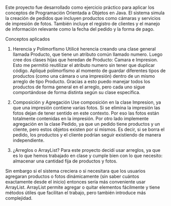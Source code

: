 Este proyecto fue desarrollado como ejercicio práctico para aplicar los conceptos de Programación Orientada a Objetos en Java. El sistema simula la creación de pedidos que incluyen productos como cámaras y servicios de impresión de fotos. También incluye el registro de clientes y el manejo de información relevante como la fecha del pedido y la forma de pago.

Conceptos aplicados

1. Herencia y Polimorfismo
Utilicé herencia creando una clase general llamada Producto, que tiene un atributo común llamado numero. Luego cree dos clases hijas que heredan de Producto: Camara e Impresion. Esto me permitió reutilizar el atributo numero sin tener que duplicar código.
Apliqué polimorfismo al momento de guardar diferentes tipos de productos (como una cámara o una impresión) dentro de un mismo arreglo de tipo Producto. Gracias a esto puedo manejar todos los productos de forma general en el arreglo, pero cada uno sigue comportándose de forma distinta según su clase específica.

2. Composición y Agregación
Use composición en la clase Impresion, ya que una impresión contiene varias fotos. Si se elimina la impresión las fotos dejan de tener sentido en este contexto. Por eso las fotos están totalmente contenidas en la impresión.
Por otro lado implemente agregación en la clase Pedido, ya que un pedido tiene productos y un cliente, pero estos objetos existen por sí mismos. Es decir, si se borra el pedido, los productos y el cliente podrían seguir existiendo de manera independiente.

3. ¿Arreglos o ArrayList?
Para este proyecto decidí usar arreglos, ya que es lo que hemos trabajado en clase y cumple bien con lo que necesito: almacenar una cantidad fija de productos y fotos.

Sin embargo si el sistema creciera o si necesitara que los usuarios agregaran productos o fotos dinámicamente (sin saber cuántos exactamente desde el inicio) entonces sería más conveniente usar ArrayList. ArrayList permite agregar o quitar elementos fácilmente y tiene métodos útiles que facilitan el trabajo, pero también introduce más complejidad.